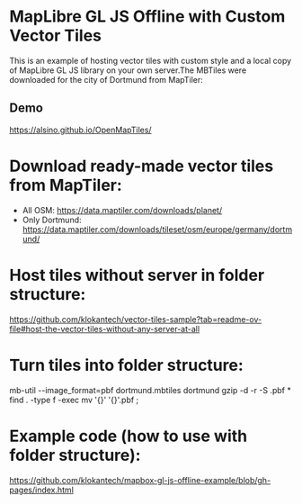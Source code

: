 # MapLibre GL JS Offline with Custom Vector Tiles

This is an example of hosting vector tiles with custom style and a local copy of MapLibre GL JS library on your own server.The MBTiles were downloaded for the city of Dortmund from MapTiler:

## Demo
https://alsino.github.io/OpenMapTiles/

# Download ready-made vector tiles from MapTiler:

- All OSM: https://data.maptiler.com/downloads/planet/
- Only Dortmund: https://data.maptiler.com/downloads/tileset/osm/europe/germany/dortmund/

# Host tiles without server in folder structure:

https://github.com/klokantech/vector-tiles-sample?tab=readme-ov-file#host-the-vector-tiles-without-any-server-at-all

# Turn tiles into folder structure:

mb-util --image_format=pbf dortmund.mbtiles dortmund
gzip -d -r -S .pbf \*
find . -type f -exec mv '{}' '{}'.pbf \;

# Example code (how to use with folder structure):

https://github.com/klokantech/mapbox-gl-js-offline-example/blob/gh-pages/index.html
